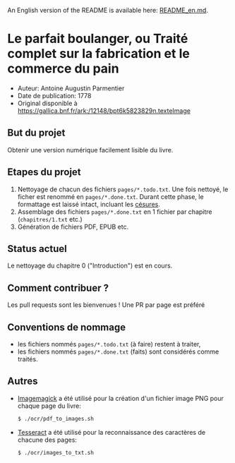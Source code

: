 An English version of the README is available here: [README_en.md](README_en.md).

# Le parfait boulanger, ou Traité complet sur la fabrication et le commerce du pain

- Auteur: Antoine Augustin Parmentier
- Date de publication: 1778
- Original disponible à https://gallica.bnf.fr/ark:/12148/bpt6k5823829n.texteImage

## But du projet

Obtenir une version numérique facilement lisible du livre.

## Etapes du projet

1. Nettoyage de chacun des fichiers `pages/*.todo.txt`. Une fois nettoyé, le ficher est renommé en `pages/*.done.txt`.
Durant cette phase, le formattage est laissé intact, incluant les [césures](https://fr.wikipedia.org/wiki/C%C3%A9sure_(typographie)).
2. Assemblage des fichiers `pages/*.done.txt` en 1 fichier par chapitre (`chapitres/1.txt` etc.)
3. Génération de fichiers PDF, EPUB etc.

## Status actuel

Le nettoyage du chapitre 0 ("Introduction") est en cours.

## Comment contribuer ?

Les pull requests sont les bienvenues ! Une PR par page est préféré

## Conventions de nommage

- les fichiers nommés `pages/*.todo.txt` (à faire) restent à traiter,
- les fichiers nommés `pages/*.done.txt` (faits) sont considérés comme traités.


## Autres

- [Imagemagick](https://imagemagick.org/) a été utilisé pour la création d'un fichier image PNG pour chaque page du livre:

    ```bash
    $ ./ocr/pdf_to_images.sh
    ```

- [Tesseract](https://github.com/tesseract-ocr/tesseract) a été utilisé pour la reconnaissance des caractères de chacune des pages:

    ```bash
    $ ./ocr/images_to_txt.sh
    ```
